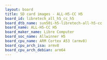 ```yaml
---
layout: board
title: SD card images - ALL-H5-CC H5
board_id: libretech_all_h5_cc_h5
board_dtb_name: sun50i-h5-libretech-all-h5-cc
board_name: ALL-H5-CC H5
board_maker_name: Libre Computer
board_soc_name: Allwinner H5
board_cpu_name: ARM Cortex A53 (armv8)
board_cpu_arch_isa: armv8
board_cpu_arch_debian: arm64
---
```

